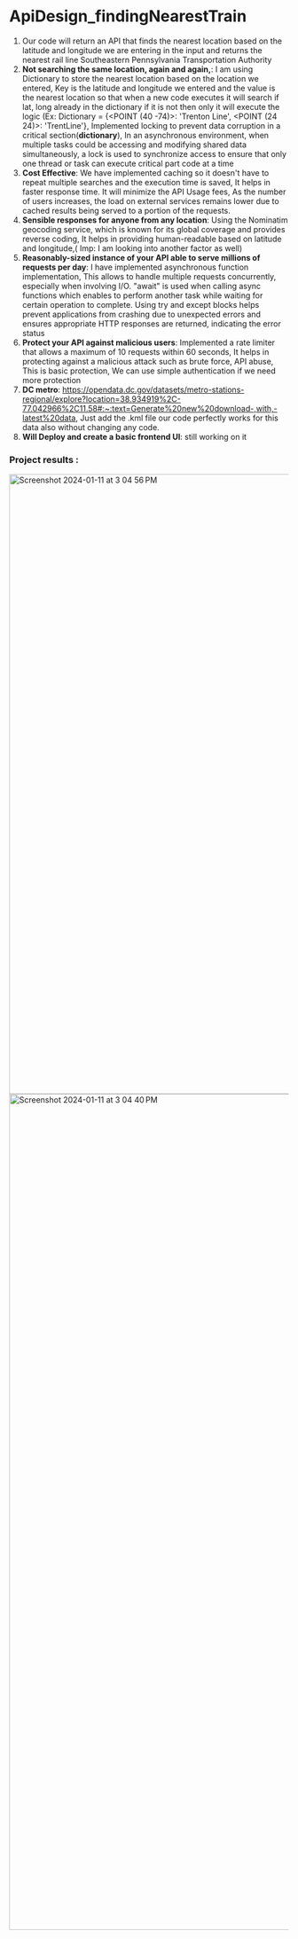 # ApiDesign_findingNearestTrain

1. Our code will return an API that finds the nearest location based on the latitude and longitude we are entering in the input and returns the nearest rail line Southeastern Pennsylvania Transportation Authority
2. **Not searching the same location, again and again,**:  I am using Dictionary to store the nearest location based on the location we entered, Key is the latitude and longitude we entered and the value is the nearest location so that when a new code executes it will search if lat, long already in the dictionary if it is not then only it will execute the logic (Ex: Dictionary = {<POINT (40 -74)>: 'Trenton Line', <POINT (24 24)>: 'TrentLine'}, Implemented locking to prevent data corruption in a critical section(**dictionary**), In an asynchronous environment, when multiple tasks could be accessing and modifying shared data simultaneously, a lock is used to synchronize access to ensure that only one thread or task can execute critical part code at a time
3. **Cost Effective**: We have implemented caching so it doesn't have to repeat multiple searches and the execution time is saved, It helps in faster response time. It will minimize the API Usage fees, As the number of users increases, the load on external services remains lower due to cached results being served to a portion of the requests.
4. **Sensible responses for anyone from any location**: Using the Nominatim geocoding service, which is known for its global coverage and provides reverse coding, It helps in providing human-readable based on latitude and longitude,( Imp: I am looking into another factor as well)
5. **Reasonably-sized instance of your API able to serve millions of requests per day**:  I have implemented asynchronous function implementation, This allows to handle multiple requests concurrently, especially when involving I/O. "await" is used when calling async functions which enables to perform another task while waiting for certain operation to complete. Using try and except blocks helps prevent applications from crashing due to unexpected errors and ensures appropriate HTTP responses are returned, indicating the error status
6. **Protect your API against malicious users**: Implemented a rate limiter that allows a maximum of 10 requests within 60 seconds, It helps in protecting against a malicious attack such as brute force, API abuse, This is basic protection, We can use simple authentication if we need more protection
7. **DC metro**: https://opendata.dc.gov/datasets/metro-stations-regional/explore?location=38.934919%2C-77.042966%2C11.58#:~:text=Generate%20new%20download-,with,-latest%20data, Just add the .kml file our code perfectly works for this data also without changing any code.
8. **Will Deploy and create a basic frontend UI**: still working on it 


### Project results : 

<img width="1118" alt="Screenshot 2024-01-11 at 3 04 56 PM" src="https://github.com/madhuammulu8/ApiDesign_findNearestTrain/assets/65707202/e4e01a46-8d87-4e8e-aa32-3bd52641bdbd">

<img width="1508" alt="Screenshot 2024-01-11 at 3 04 40 PM" src="https://github.com/madhuammulu8/ApiDesign_findNearestTrain/assets/65707202/6eb223fd-8f95-487f-8451-aeb893b89eb4">
